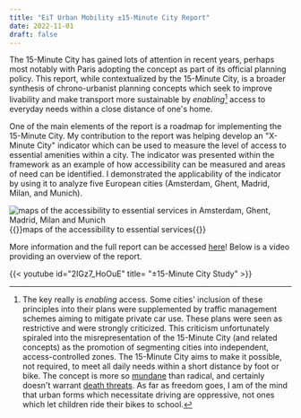 ```yaml
---
title: "EiT Urban Mobility ±15-Minute City Report"
date: 2022-11-01
draft: false
---
```


The 15-Minute City has gained lots of attention in recent years, perhaps most notably with Paris adopting the concept as part of
its official planning policy. This report, while contextualized by the 15-Minute City, is a broader synthesis of chrono-urbanist 
planning concepts which seek to improve livability and make  transport more sustainable by *enabling*[^1] access to everyday 
needs within a close distance of one's home.

One of the main elements of the report is a roadmap for implementing the 15-Minute City. My contribution to the report 
was helping develop an "X-Minute City" indicator which can be used to measure the level of access to essential amenities within a city. 
The indicator was presented within the framework as an example of how accessibility can be measured and areas of need can be identified.
I demonstrated the applicability of the indicator by using it to analyze five European cities (Amsterdam, Ghent, Madrid, Milan, and Munich).

![maps of the accessibility to essential services in Amsterdam, Ghent, Madrid, Milan and Munich](../resources/15-minute-city-maps.png)
{{<caption>}}maps of the accessibility to essential services{{</caption>}}

More information and the full report can be accessed [here](https://www.eiturbanmobility.eu/%C2%B115-minute-city-human-centred-planning-in-action/)! Below is a video providing an overview of the report.

<div class = "content-media">
{{< youtube id="2IGz7_HoOuE" title= "±15-Minute City Study" >}}
</div>


[^1]: The key really is *enabling* access. Some cities' inclusion of these principles into their plans were supplemented by 
traffic management schemes aiming to mitigate private car use. These plans were seen as restrictive and were strongly criticized.
This criticism unfortunately spiraled into the misrepresentation of the 15-Minute City (and related concepts) as the promotion of
segmenting cities into independent, access-controlled zones. The 15-Minute City aims to make it possible, not required, to meet
all daily needs within a short distance by foot or bike. The concept is more so [mundane](https://www.theguardian.com/commentisfree/2023/feb/16/15-minute-city-planning-theory-conspiracists) than radical, and certainly doesn't warrant
[death threats](https://www.nytimes.com/2023/03/28/technology/carlos-moreno-15-minute-cities-conspiracy-theories.html). As far as freedom goes, I am of the mind that urban forms which necessitate driving are oppressive, not ones which let children ride their bikes to school.





